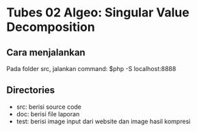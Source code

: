 # Tubes 02 Algeo: Singular Value Decomposition
## Cara menjalankan
Pada folder src, jalankan command: $php -S localhost:8888
## Directories
- src: berisi source code
- doc: berisi file laporan
- test: berisi image input dari website dan image hasil kompresi
